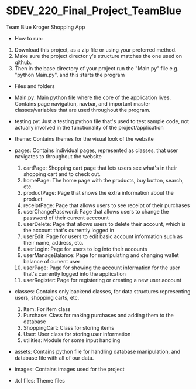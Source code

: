 # SDEV_220_Final_Project_TeamBlue
Team Blue Kroger Shopping App

+ How to run: 
1. Download this project, as a zip file or using your preferred method. 
2. Make sure the project director y's structure matches the one used on github.
3. Then in the base directory of your project run the "Main.py" file e.g. "python Main.py", and this starts the program

+ Files and folders
- Main.py: Main python file where the core of the application lives. Contains page navigation, navbar, and important master classes/variables that are used throughout the program.
- testing.py: Just a testing python file that's used to test sample code, not actually involved in the functionality of the project/application
- theme: Contains themes for the visual look of the website
- pages: Contains individual pages, represented as classes, that user navigates to throughout the website
	1. cartPage: Shopping cart page that lets users see what's in their shopping cart and to check out.
	2. homePage: The home page with the products, buy button, search, etc.
	3. productPage: Page that shows the extra information about the product
	4. receiptPage: Page that allows users to see receipt of their purchases
	5. userChangePassword: Page that allows users to change the password of their current acccount 
	6. userDelete: Page that allows users to delete their account, which is the account that's currently logged in  
	7. userEdit: Page for users to edit basic account information such as their name, address, etc.
	8. userLogin: Page for users to log into their accounts
	9. userManageBalance: Page for manipulating and changing wallet balance of current user 
	10. userPage: Page for showing the account information for the user that's currently logged into the application
	11. userRegister: Page for registering or creating a new user account
- classes: Contains only backend classes, for data structures representing users, shopping carts, etc.
	1. Item: For item class
	2. Purchase: Class for making purchases and adding them to the database
	3. ShoppingCart: Class for storing items
	4. User: User class for storing user information
	5. utilities: Module for some input handling

- assets: Contains python file for handling database manipulation, and database file with all of our data.
- images: Contains images used for the project
- .tcl files: Theme files

